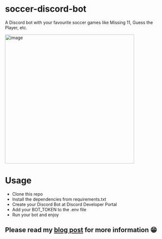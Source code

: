 # soccer-discord-bot
A Discord bot with your favourite soccer games like Missing 11, Guess the Player, etc.

<img width="424" alt="image" src="https://github.com/Theskrtnerd/soccer-discord-bot/assets/88916722/8e42118b-9eb0-44ff-933c-04a890d4d5f4">

# Usage
- Clone this repo
- Install the dependencies from requirements.txt
- Create your Discord Bot at Discord Developer Portal
- Add your BOT_TOKEN to the .env file
- Run your bot and enjoy

## Please read my [blog post](https://xineohperif.netlify.app/blog/soccer-discord-bot-to-make-your-covid-days-much-better/) for more information 😁
